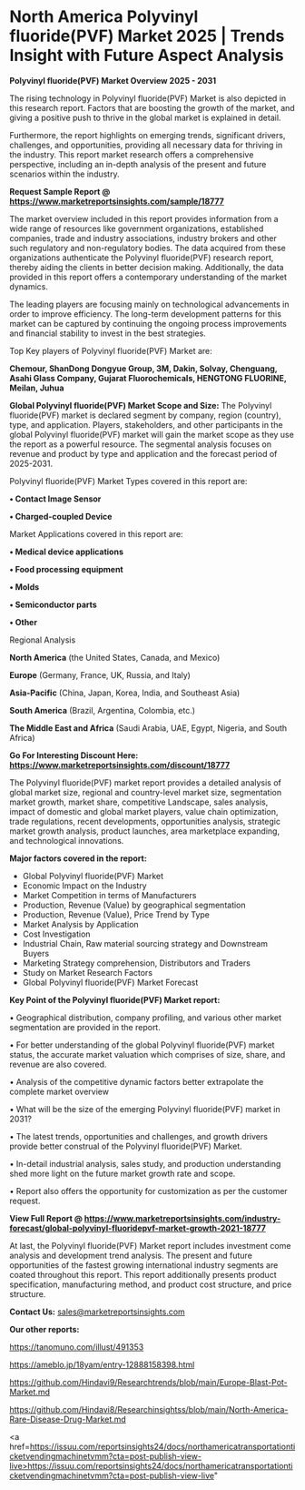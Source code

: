 # North America Polyvinyl fluoride(PVF) Market 2025 | Trends Insight with Future Aspect Analysis

<Strong> Polyvinyl fluoride(PVF) Market Overview 2025 - 2031</strong>

The rising technology in Polyvinyl fluoride(PVF) Market is also depicted in this research report. Factors that are boosting the growth of the market, and giving a positive push to thrive in the global market is explained in detail.

Furthermore, the report highlights on emerging trends, significant drivers, challenges, and opportunities, providing all necessary data for thriving in the industry. This report market research offers a comprehensive perspective, including an in-depth analysis of the present and future scenarios within the industry.

<strong>Request Sample Report @ <a href=https://www.marketreportsinsights.com/sample/18777>https://www.marketreportsinsights.com/sample/18777</a></strong>

The market overview included in this report provides information from a wide range of resources like government organizations, established companies, trade and industry associations, industry brokers and other such regulatory and non-regulatory bodies. The data acquired from these organizations authenticate the Polyvinyl fluoride(PVF) research report, thereby aiding the clients in better decision making. Additionally, the data provided in this report offers a contemporary understanding of the market dynamics.

The leading players are focusing mainly on technological advancements in order to improve efficiency. The long-term development patterns for this market can be captured by continuing the ongoing process improvements and financial stability to invest in the best strategies.

Top Key players of Polyvinyl fluoride(PVF) Market are:

<strong>Chemour, ShanDong Dongyue Group, 3M, Dakin, Solvay, Chenguang, Asahi Glass Company, Gujarat Fluorochemicals, HENGTONG FLUORINE, Meilan, Juhua</strong>

<strong><b>Global Polyvinyl fluoride(PVF) Market Scope and Size:</b></strong>
The Polyvinyl fluoride(PVF) market is declared segment by company, region (country), type, and application. Players, stakeholders, and other participants in the global Polyvinyl fluoride(PVF) market will gain the market scope as they use the report as a powerful resource. The segmental analysis focuses on revenue and product by type and application and the forecast period of 2025-2031.

Polyvinyl fluoride(PVF) Market Types covered in this report are:

<strong>• Contact Image Sensor

• Charged-coupled Device</strong>

Market Applications covered in this report are:

<strong>• Medical device applications

• Food processing equipment

• Molds

• Semiconductor parts

• Other</strong> 

Regional Analysis

<strong>North America</strong> (the United States, Canada, and Mexico)

<strong>Europe</strong> (Germany, France, UK, Russia, and Italy)

<strong>Asia-Pacific</strong> (China, Japan, Korea, India, and Southeast Asia)

<strong>South America</strong> (Brazil, Argentina, Colombia, etc.)

<strong>The Middle East and Africa</strong> (Saudi Arabia, UAE, Egypt, Nigeria, and South Africa)

<strong>Go For Interesting Discount Here: <a href=https://www.marketreportsinsights.com/discount/18777>https://www.marketreportsinsights.com/discount/18777</a></strong>

The Polyvinyl fluoride(PVF) market report provides a detailed analysis of global market size, regional and country-level market size, segmentation market growth, market share, competitive Landscape, sales analysis, impact of domestic and global market players, value chain optimization, trade regulations, recent developments, opportunities analysis, strategic market growth analysis, product launches, area marketplace expanding, and technological innovations.

<strong><b>Major factors covered in the report:</b></strong>
<ul>
  <li>Global Polyvinyl fluoride(PVF) Market </li>
  <li>Economic Impact on the Industry</li>
  <li>Market Competition in terms of Manufacturers</li>
  <li>Production, Revenue (Value) by geographical segmentation</li>
  <li>Production, Revenue (Value), Price Trend by Type</li>
  <li>Market Analysis by Application</li>
  <li>Cost Investigation</li>
  <li>Industrial Chain, Raw material sourcing strategy and Downstream Buyers</li>
  <li>Marketing Strategy comprehension, Distributors and Traders</li>
  <li>Study on Market Research Factors</li>
  <li>Global Polyvinyl fluoride(PVF) Market Forecast</li>
</ul>

<strong><b>Key Point of the Polyvinyl fluoride(PVF) Market report:</b></strong>

• Geographical distribution, company profiling, and various other market segmentation are provided in the report.

• For better understanding of the global Polyvinyl fluoride(PVF) market status, the accurate market valuation which comprises of size, share, and revenue are also covered.

• Analysis of the competitive dynamic factors better extrapolate the complete market overview

• What will be the size of the emerging Polyvinyl fluoride(PVF) market in 2031?

• The latest trends, opportunities and challenges, and growth drivers provide better construal of the Polyvinyl fluoride(PVF) Market.

• In-detail industrial analysis, sales study, and production understanding shed more light on the future market growth rate and scope.

• Report also offers the opportunity for customization as per the customer request.

<strong><b>View Full Report @ <a href=https://www.marketreportsinsights.com/industry-forecast/global-polyvinyl-fluoridepvf-market-growth-2021-18777>https://www.marketreportsinsights.com/industry-forecast/global-polyvinyl-fluoridepvf-market-growth-2021-18777</a></b></strong>


At last, the Polyvinyl fluoride(PVF) Market report includes investment come analysis and development trend analysis. The present and future opportunities of the fastest growing international industry segments are coated throughout this report. This report additionally presents product specification, manufacturing method, and product cost structure, and price structure.

<strong>Contact Us:</strong>
sales@marketreportsinsights.com

<strong>Our other reports:</strong>

<a href=https://tanomuno.com/illust/491353>https://tanomuno.com/illust/491353</a>

<a href=https://ameblo.jp/18yam/entry-12888158398.html>https://ameblo.jp/18yam/entry-12888158398.html</a>

<a href=https://github.com/Hindavi9/Researchtrends/blob/main/Europe-Blast-Pot-Market.md>https://github.com/Hindavi9/Researchtrends/blob/main/Europe-Blast-Pot-Market.md</a>

<a href=https://github.com/Hindavi8/Researchinsightss/blob/main/North-America-Rare-Disease-Drug-Market.md>https://github.com/Hindavi8/Researchinsightss/blob/main/North-America-Rare-Disease-Drug-Market.md</a>

<a href=https://issuu.com/reportsinsights24/docs/northamericatransportationticketvendingmachinetvmm?cta=post-publish-view-live>https://issuu.com/reportsinsights24/docs/northamericatransportationticketvendingmachinetvmm?cta=post-publish-view-live</a>"
